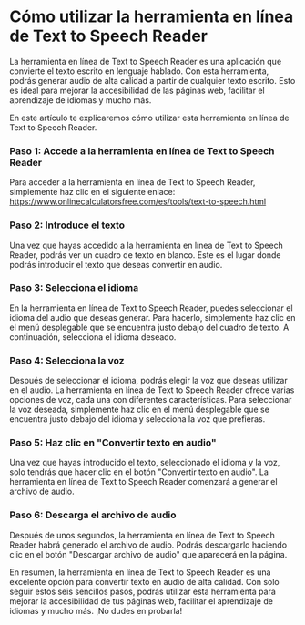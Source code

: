 Cómo utilizar la herramienta en línea de Text to Speech Reader
==============================================================

La herramienta en línea de Text to Speech Reader es una aplicación que convierte el texto escrito en lenguaje hablado. Con esta herramienta, podrás generar audio de alta calidad a partir de cualquier texto escrito. Esto es ideal para mejorar la accesibilidad de las páginas web, facilitar el aprendizaje de idiomas y mucho más.

En este artículo te explicaremos cómo utilizar esta herramienta en línea de Text to Speech Reader.

### Paso 1: Accede a la herramienta en línea de Text to Speech Reader

Para acceder a la herramienta en línea de Text to Speech Reader, simplemente haz clic en el siguiente enlace: <https://www.onlinecalculatorsfree.com/es/tools/text-to-speech.html>

### Paso 2: Introduce el texto

Una vez que hayas accedido a la herramienta en línea de Text to Speech Reader, podrás ver un cuadro de texto en blanco. Este es el lugar donde podrás introducir el texto que deseas convertir en audio.

### Paso 3: Selecciona el idioma

En la herramienta en línea de Text to Speech Reader, puedes seleccionar el idioma del audio que deseas generar. Para hacerlo, simplemente haz clic en el menú desplegable que se encuentra justo debajo del cuadro de texto. A continuación, selecciona el idioma deseado.

### Paso 4: Selecciona la voz

Después de seleccionar el idioma, podrás elegir la voz que deseas utilizar en el audio. La herramienta en línea de Text to Speech Reader ofrece varias opciones de voz, cada una con diferentes características. Para seleccionar la voz deseada, simplemente haz clic en el menú desplegable que se encuentra justo debajo del idioma y selecciona la voz que prefieras.

### Paso 5: Haz clic en "Convertir texto en audio"

Una vez que hayas introducido el texto, seleccionado el idioma y la voz, solo tendrás que hacer clic en el botón "Convertir texto en audio". La herramienta en línea de Text to Speech Reader comenzará a generar el archivo de audio.

### Paso 6: Descarga el archivo de audio

Después de unos segundos, la herramienta en línea de Text to Speech Reader habrá generado el archivo de audio. Podrás descargarlo haciendo clic en el botón "Descargar archivo de audio" que aparecerá en la página.

En resumen, la herramienta en línea de Text to Speech Reader es una excelente opción para convertir texto en audio de alta calidad. Con solo seguir estos seis sencillos pasos, podrás utilizar esta herramienta para mejorar la accesibilidad de tus páginas web, facilitar el aprendizaje de idiomas y mucho más. ¡No dudes en probarla!